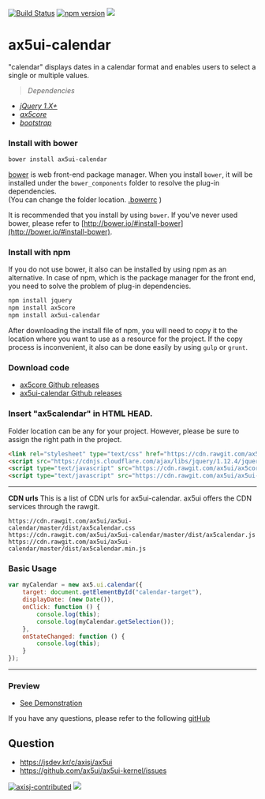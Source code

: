 [![Build Status](https://travis-ci.org/ax5ui/ax5ui-calendar.svg?branch=master)](https://travis-ci.org/ax5ui/ax5ui-calendar)
[![npm version](https://badge.fury.io/js/ax5ui-calendar.svg)](https://badge.fury.io/js/ax5ui-calendar)
[![](https://img.shields.io/npm/dm/ax5ui-calendar.svg)](https://www.npmjs.com/package/ax5ui-calendar)

# ax5ui-calendar
"calendar" displays dates in a calendar format and enables users to select a single or multiple values.

> *Dependencies*
* _[jQuery 1.X+](http://jquery.com/)_
* _[ax5core](http://ax5.io/ax5core)_
* _[bootstrap](http://getbootstrap.com/)_


### Install with bower
```sh
bower install ax5ui-calendar
```
[bower](http://bower.io/#install-bower) is web front-end package manager.
When you install `bower`, it will be installed under the `bower_components` folder to resolve the plug-in dependencies.  
(You can change the folder location. [.bowerrc](http://bower.io/docs/config/#bowerrc-specification) )

It is recommended that you install by using `bower`. 
If you've never used bower, please refer to [http://bower.io/#install-bower](http://bower.io/#install-bower).

### Install with npm
If you do not use bower, it also can be installed by using npm as an alternative.
In case of npm, which is the package manager for the front end, you need to solve the problem of plug-in dependencies.

```sh
npm install jquery
npm install ax5core
npm install ax5ui-calendar
```

After downloading the install file of npm, you will need to copy it to the location where you want to use as a resource for the project.
If the copy process is inconvenient, it also can be done easily by using `gulp` or `grunt`.

### Download code
- [ax5core Github releases](https://github.com/ax5ui/ax5core/releases)
- [ax5ui-calendar Github releases](https://github.com/ax5ui/ax5ui-calendar/releases)

### Insert "ax5calendar" in HTML HEAD.
Folder location can be any for your project. However, please be sure to assign the right path in the project.

```html
<link rel="stylesheet" type="text/css" href="https://cdn.rawgit.com/ax5ui/ax5ui-calendar/master/dist/ax5calendar.css">
<script src="https://cdnjs.cloudflare.com/ajax/libs/jquery/1.12.4/jquery.min.js"></script>
<script type="text/javascript" src="https://cdn.rawgit.com/ax5ui/ax5core/master/dist/ax5core.min.js"></script>
<script type="text/javascript" src="https://cdn.rawgit.com/ax5ui/ax5ui-calendar/master/dist/ax5calendar.min.js"></script>
```
***

**CDN urls**
This is a list of CDN urls for ax5ui-calendar. ax5ui offers the CDN services through the rawgit.
```
https://cdn.rawgit.com/ax5ui/ax5ui-calendar/master/dist/ax5calendar.css
https://cdn.rawgit.com/ax5ui/ax5ui-calendar/master/dist/ax5calendar.js
https://cdn.rawgit.com/ax5ui/ax5ui-calendar/master/dist/ax5calendar.min.js
```

### Basic Usage
```js
var myCalendar = new ax5.ui.calendar({
    target: document.getElementById("calendar-target"),
    displayDate: (new Date()),
    onClick: function () {
        console.log(this);
        console.log(myCalendar.getSelection());
    },
    onStateChanged: function () {
        console.log(this);
    }
});
```

- - -


### Preview
- [See Demonstration](http://ax5.io/ax5ui-calendar/demo/index.html)

If you have any questions, please refer to the following [gitHub](https://github.com/ax5ui/ax5ui-kernel)

## Question
- https://jsdev.kr/c/axisj/ax5ui
- https://github.com/ax5ui/ax5ui-kernel/issues

[![axisj-contributed](https://img.shields.io/badge/AXISJ.com-Contributed-green.svg)](https://github.com/axisj) ![](https://img.shields.io/badge/Seowoo-Mondo&Thomas-red.svg)
